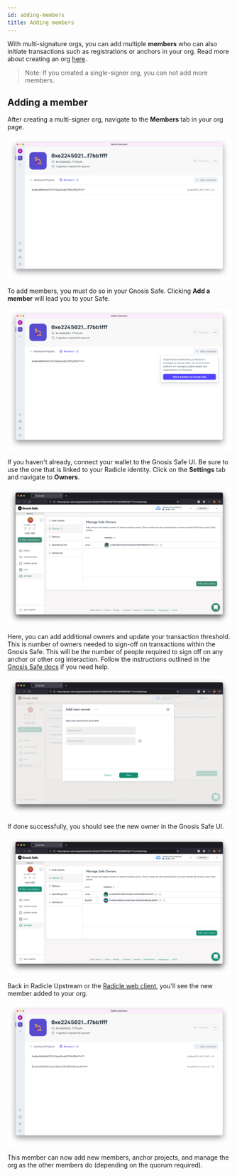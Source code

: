 ```yaml
---
id: adding-members
title: Adding members
---
```


With multi-signature orgs, you can add multiple **members** who can also initiate transactions such as registrations or anchors in your org.  Read more about creating an org [here][co].

> Note: If you created a single-signer org, you can not add more members.

## Adding a member

After creating a multi-signer org, navigate to the **Members** tab in your org page.

![single member org page][om]

To add members, you must do so in your Gnosis Safe. Clicking **Add a member** will lead you to your Safe. 

![single member button press][bp]

If you haven't already, connect your wallet to the Gnosis Safe UI. Be sure to use the one that is linked to your Radicle identity. Click on the **Settings** tab and navigate to **Owners**.

![gnosis safe ui owners][gso]

Here, you can add additional owners and update your transaction threshold. This is number of owners needed to sign-off on transactions within the Gnosis Safe. This will be the number of people required to sign off on any anchor or other org interaction. Follow the instructions outlined in the [Gnosis Safe docs][gsd] if you need help.

![gnosis safe add owners][gsa]

If done successfully, you should see the new owner in the Gnosis Safe UI.

![gnosis safe add owners][gsm]

Back in Radicle Upstream or the [Radicle web client][wc], you'll see the new member added to your org.

![gnosis safe add owners][ums]

This member can now add new members, anchor projects, and manage the org as the other members do (depending on the quorum required).


[om]: /img/org-member-1member@2x.png
[bp]: /img/org-member-button@2x.png
[gso]: /img/org-member-gnosis-member@2x.png
[gsd]: https://help.gnosis-safe.io/en/articles/3950657-add-owners
[gsa]: /img/org-member-gnosis-add@2x.png
[gsm]: /img/org-member-gnosis-added@2x.png
[ums]: /img/org-member-2members@2x.png
[wc]: https://app.radicle.network/
[co]: connecting-to-ethereum/creating-an-org.md
